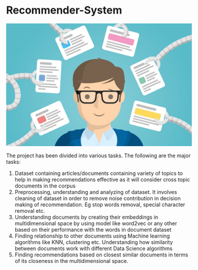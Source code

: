 # Recommender-System
![alt text](https://github.com/ekamkhaira98/Recommender-System/blob/main/Recommendation%20System.jpeg)

The project has been divided into various tasks.
The following are the major tasks:
1. Dataset containing articles/documents containing variety of topics to help in making recommendations effective as it will consider cross topic documents in the corpus
2. Preprocessing, understanding and analyzing of dataset. It involves cleaning of dataset in order to remove noise contribution in decision making of recommendation. Eg stop words removal, special character removal etc.
3. Understanding documents by creating their embeddings in multidimensional space by using model like word2vec or any other based on their performance with the words in document dataset
4. Finding relationship to other documents using Machine learning algorithms like KNN, clustering etc. Understanding how similarity between documents work with different Data Science algorithms
5. Finding recommendations based on closest similar documents in terms of its closeness in the multidimensional space.

